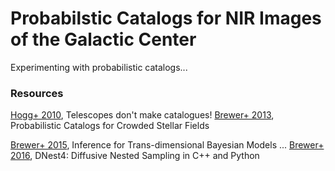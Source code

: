 # Probabilstic Catalogs for NIR Images of the Galactic Center

Experimenting with probabilistic catalogs...

### Resources

[Hogg+ 2010](https://arxiv.org/abs/1008.0738), Telescopes don't make catalogues!
[Brewer+ 2013](https://arxiv.org/abs/1211.5805), Probabilistic Catalogs for Crowded Stellar Fields

[Brewer+ 2015](https://arxiv.org/abs/1411.3921), Inference for Trans-dimensional Bayesian Models ...
[Brewer+ 2016](https://arxiv.org/abs/1606.03757), DNest4: Diffusive Nested Sampling in C++ and Python
